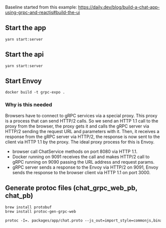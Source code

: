 Baseline started from this example: https://daily.dev/blog/build-a-chat-app-using-grpc-and-reactjs#build-the-ui

## Start the app
`yarn start:server`
## Start the api
`yarn start:server`
## Start Envoy
`docker build -t grpc-expo .`

### Why is this needed
Browsers have to connect to gRPC services via a special proxy. This proxy is a process that can send HTTP/2 calls. So we send an HTTP 1.1 call to the proxy from the browser, the proxy gets it and calls the gRPC server via HTTP/2 sending the request URL and parameters with it. Then, it receives a response from the gRPC server via HTTP/2, the response is now sent to the client via HTTP 1.1 by the proxy. The ideal proxy process for this is Envoy.

* browser call ChatService methods on port 8080 via HTTP 1.1.
* Docker running on 9091 receives the call and makes HTTP/2 call to gRPC running on 9090 passing the URL address and request params.
* gRPC server sends a response to the Envoy via HTTP/2 on 9091, Envoy sends the response to the browser client via HTTP 1.1 on port 3000.

## Generate protoc files (chat_grpc_web_pb, chat_pb)

```md
brew install protobuf
brew install protoc-gen-grpc-web

protoc -I=. packages/app/chat.proto --js_out=import_style=commonjs,binary:. --grpc-web_out=import_style=commonjs,mode=grpcwebtext:.
```